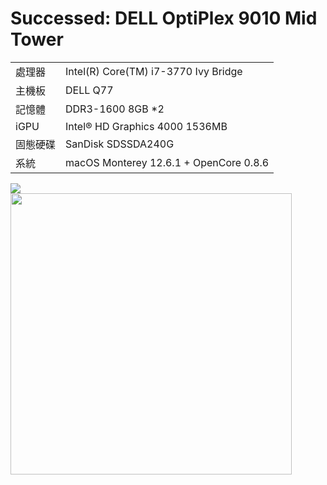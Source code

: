 # Successed: DELL OptiPlex 9010 Mid Tower

<table>
  <tr>
    <td>處理器</td><td>Intel(R) Core(TM) i7-3770 Ivy Bridge</td>
  </tr>
  <tr>
    <td>主機板</td><td>DELL Q77</td>
  </tr>
  <tr>  
    <td>記憶體</td><td>DDR3-1600 8GB *2</td>
  </tr>
  <tr>
    <td>iGPU</td><td>Intel® HD Graphics 4000 1536MB</td>
  </tr>
  <tr>  
    <td>固態硬碟</td><td>SanDisk SDSSDA240G</td>
  </tr>
  <tr>
    <td>系統</td><td>macOS Monterey 12.6.1 + OpenCore 0.8.6</td>
  </tr>  
</table>
<img src="https://user-images.githubusercontent.com/79300809/202954167-b393adca-402a-45d9-94c7-4bb29a0a7600.png"><br>
<img width="450" src="https://user-images.githubusercontent.com/79300809/202950743-c2492944-2b2c-460e-a7eb-45c5733f1444.jpg"><br>
